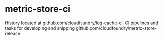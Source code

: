 # metric-store-ci

History located at github.com/cloudfoundry/log-cache-ci.
CI pipelines and tasks for developing and shipping github.com/cloudfoundry/metric-store-release
